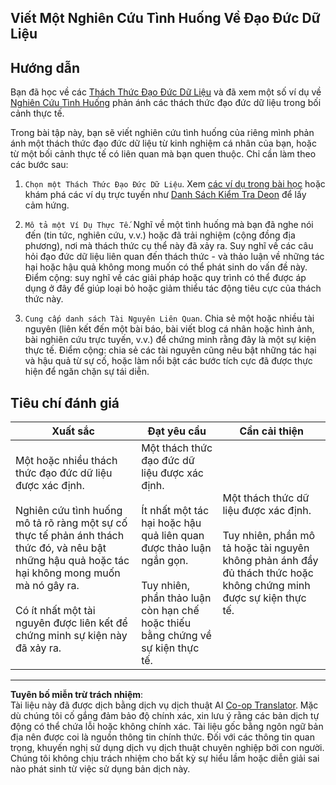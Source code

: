 <!--
CO_OP_TRANSLATOR_METADATA:
{
  "original_hash": "b588c0fc73014f52520c666efc3e0cc3",
  "translation_date": "2025-08-28T19:05:29+00:00",
  "source_file": "1-Introduction/02-ethics/assignment.md",
  "language_code": "vi"
}
-->
## Viết Một Nghiên Cứu Tình Huống Về Đạo Đức Dữ Liệu

## Hướng dẫn

Bạn đã học về các [Thách Thức Đạo Đức Dữ Liệu](README.md#2-ethics-challenges) và đã xem một số ví dụ về [Nghiên Cứu Tình Huống](README.md#3-case-studies) phản ánh các thách thức đạo đức dữ liệu trong bối cảnh thực tế.

Trong bài tập này, bạn sẽ viết nghiên cứu tình huống của riêng mình phản ánh một thách thức đạo đức dữ liệu từ kinh nghiệm cá nhân của bạn, hoặc từ một bối cảnh thực tế có liên quan mà bạn quen thuộc. Chỉ cần làm theo các bước sau:

1. `Chọn một Thách Thức Đạo Đức Dữ Liệu`. Xem [các ví dụ trong bài học](README.md#2-ethics-challenges) hoặc khám phá các ví dụ trực tuyến như [Danh Sách Kiểm Tra Deon](https://deon.drivendata.org/examples/) để lấy cảm hứng.

2. `Mô tả một Ví Dụ Thực Tế`. Nghĩ về một tình huống mà bạn đã nghe nói đến (tin tức, nghiên cứu, v.v.) hoặc đã trải nghiệm (cộng đồng địa phương), nơi mà thách thức cụ thể này đã xảy ra. Suy nghĩ về các câu hỏi đạo đức dữ liệu liên quan đến thách thức - và thảo luận về những tác hại hoặc hậu quả không mong muốn có thể phát sinh do vấn đề này. Điểm cộng: suy nghĩ về các giải pháp hoặc quy trình có thể được áp dụng ở đây để giúp loại bỏ hoặc giảm thiểu tác động tiêu cực của thách thức này.

3. `Cung cấp danh sách Tài Nguyên Liên Quan`. Chia sẻ một hoặc nhiều tài nguyên (liên kết đến một bài báo, bài viết blog cá nhân hoặc hình ảnh, bài nghiên cứu trực tuyến, v.v.) để chứng minh rằng đây là một sự kiện thực tế. Điểm cộng: chia sẻ các tài nguyên cũng nêu bật những tác hại và hậu quả từ sự cố, hoặc làm nổi bật các bước tích cực đã được thực hiện để ngăn chặn sự tái diễn.

## Tiêu chí đánh giá

Xuất sắc | Đạt yêu cầu | Cần cải thiện
--- | --- | -- |
Một hoặc nhiều thách thức đạo đức dữ liệu được xác định. <br/> <br/> Nghiên cứu tình huống mô tả rõ ràng một sự cố thực tế phản ánh thách thức đó, và nêu bật những hậu quả hoặc tác hại không mong muốn mà nó gây ra. <br/><br/> Có ít nhất một tài nguyên được liên kết để chứng minh sự kiện này đã xảy ra. | Một thách thức đạo đức dữ liệu được xác định. <br/><br/> Ít nhất một tác hại hoặc hậu quả liên quan được thảo luận ngắn gọn. <br/><br/> Tuy nhiên, phần thảo luận còn hạn chế hoặc thiếu bằng chứng về sự kiện thực tế. | Một thách thức dữ liệu được xác định. <br/><br/> Tuy nhiên, phần mô tả hoặc tài nguyên không phản ánh đầy đủ thách thức hoặc không chứng minh được sự kiện thực tế. |

---

**Tuyên bố miễn trừ trách nhiệm**:  
Tài liệu này đã được dịch bằng dịch vụ dịch thuật AI [Co-op Translator](https://github.com/Azure/co-op-translator). Mặc dù chúng tôi cố gắng đảm bảo độ chính xác, xin lưu ý rằng các bản dịch tự động có thể chứa lỗi hoặc không chính xác. Tài liệu gốc bằng ngôn ngữ bản địa nên được coi là nguồn thông tin chính thức. Đối với các thông tin quan trọng, khuyến nghị sử dụng dịch vụ dịch thuật chuyên nghiệp bởi con người. Chúng tôi không chịu trách nhiệm cho bất kỳ sự hiểu lầm hoặc diễn giải sai nào phát sinh từ việc sử dụng bản dịch này.
